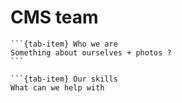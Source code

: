 # CMS team


````{tab-set}
```{tab-item} Who we are 
Something about ourselves + photos ?
```

```{tab-item} Our skills
What can we help with

````
